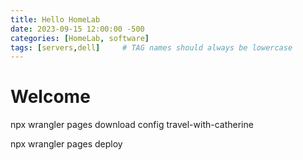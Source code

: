 ```yaml
---
title: Hello HomeLab
date: 2023-09-15 12:00:00 -500
categories: [HomeLab, software]
tags: [servers,dell]     # TAG names should always be lowercase
---
```


# Welcome


npx wrangler pages download config travel-with-catherine

npx wrangler pages deploy


